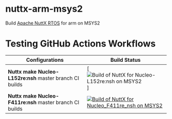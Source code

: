 # nuttx-arm-msys2
Build [Apache NuttX RTOS](https://github.com/apache/nuttx) for arm on MSYS2
# Testing GitHub Actions Workflows

| Configurations | Build Status |
| ------------ | - |
| **Nuttx make Nucleo-L152re:nsh** master branch CI builds | [![Build of NuttX for Nucleo-L152re:nsh on MSYS2](https://github.com/simbit18/nuttx-arm-msys2/actions/workflows/MSYS2_Nucleo_L152re_nsh.yml/badge.svg)]| *(https://github.com/simbit18/nuttx-arm-msys2/actions/workflows/MSYS2_Nucleo_L152re_nsh.yml) |
| **Nuttx make Nucleo-F411re:nsh** master branch CI builds | [![Build of NuttX for Nucleo_F411re_nsh on MSYS2](https://github.com/simbit18/nuttx-arm-msys2/actions/workflows/MSYS2_Nucleo_F411re_nsh.yml/badge.svg)](https://github.com/simbit18/nuttx-arm-msys2/actions/workflows/MSYS2_Nucleo_F411re_nsh.yml) |

